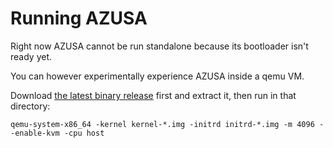 # Running AZUSA

Right now AZUSA cannot be run standalone because its bootloader isn't ready yet.

You can however experimentally experience AZUSA inside a qemu VM.

Download [the latest binary release](https://github.com/AzusaOS/azusa-run/releases) first and extract it, then run in that directory:

	qemu-system-x86_64 -kernel kernel-*.img -initrd initrd-*.img -m 4096 --enable-kvm -cpu host
